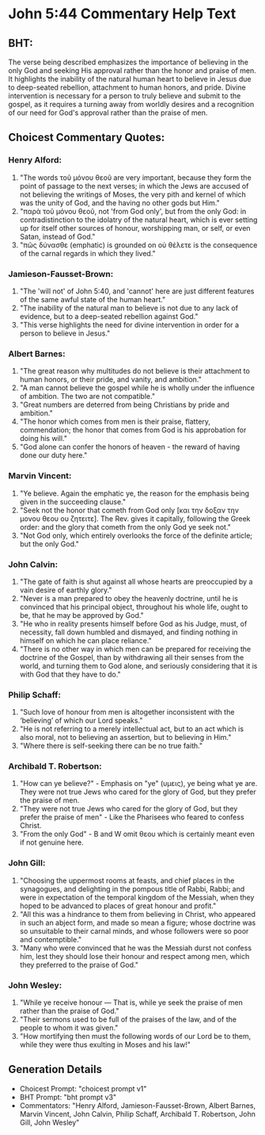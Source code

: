 # John 5:44 Commentary Help Text

## BHT:
The verse being described emphasizes the importance of believing in the only God and seeking His approval rather than the honor and praise of men. It highlights the inability of the natural human heart to believe in Jesus due to deep-seated rebellion, attachment to human honors, and pride. Divine intervention is necessary for a person to truly believe and submit to the gospel, as it requires a turning away from worldly desires and a recognition of our need for God's approval rather than the praise of men.

## Choicest Commentary Quotes:
### Henry Alford:
1. "The words τοῦ μόνου θεοῦ are very important, because they form the point of passage to the next verses; in which the Jews are accused of not believing the writings of Moses, the very pith and kernel of which was the unity of God, and the having no other gods but Him." 
2. "παρὰ τοῦ μόνου θεοῦ, not 'from God only', but from the only God: in contradistinction to the idolatry of the natural heart, which is ever setting up for itself other sources of honour, worshipping man, or self, or even Satan, instead of God."
3. "πῶς δύνασθε (emphatic) is grounded on οὐ θέλετε is the consequence of the carnal regards in which they lived."

### Jamieson-Fausset-Brown:
1. "The 'will not' of John 5:40, and 'cannot' here are just different features of the same awful state of the human heart."
2. "The inability of the natural man to believe is not due to any lack of evidence, but to a deep-seated rebellion against God."
3. "This verse highlights the need for divine intervention in order for a person to believe in Jesus."

### Albert Barnes:
1. "The great reason why multitudes do not believe is their attachment to human honors, or their pride, and vanity, and ambition."
2. "A man cannot believe the gospel while he is wholly under the influence of ambition. The two are not compatible."
3. "Great numbers are deterred from being Christians by pride and ambition."
4. "The honor which comes from men is their praise, flattery, commendation; the honor that comes from God is his approbation for doing his will."
5. "God alone can confer the honors of heaven - the reward of having done our duty here."

### Marvin Vincent:
1. "Ye believe. Again the emphatic ye, the reason for the emphasis being given in the succeeding clause."
2. "Seek not the honor that cometh from God only [και την δοξαν την μονου θεου ου ζητειτε]. The Rev. gives it capitally, following the Greek order: and the glory that cometh from the only God ye seek not."
3. "Not God only, which entirely overlooks the force of the definite article; but the only God."

### John Calvin:
1. "The gate of faith is shut against all whose hearts are preoccupied by a vain desire of earthly glory."
2. "Never is a man prepared to obey the heavenly doctrine, until he is convinced that his principal object, throughout his whole life, ought to be, that he may be approved by God."
3. "He who in reality presents himself before God as his Judge, must, of necessity, fall down humbled and dismayed, and finding nothing in himself on which he can place reliance."
4. "There is no other way in which men can be prepared for receiving the doctrine of the Gospel, than by withdrawing all their senses from the world, and turning them to God alone, and seriously considering that it is with God that they have to do."

### Philip Schaff:
1. "Such love of honour from men is altogether inconsistent with the ‘believing’ of which our Lord speaks."
2. "He is not referring to a merely intellectual act, but to an act which is also moral, not to believing an assertion, but to believing in Him."
3. "Where there is self-seeking there can be no true faith."

### Archibald T. Robertson:
1. "How can ye believe?" - Emphasis on "ye" (υμεις), ye being what ye are. They were not true Jews who cared for the glory of God, but they prefer the praise of men.
2. "They were not true Jews who cared for the glory of God, but they prefer the praise of men" - Like the Pharisees who feared to confess Christ.
3. "From the only God" - B and W omit θεου which is certainly meant even if not genuine here.

### John Gill:
1. "Choosing the uppermost rooms at feasts, and chief places in the synagogues, and delighting in the pompous title of Rabbi, Rabbi; and were in expectation of the temporal kingdom of the Messiah, when they hoped to be advanced to places of great honour and profit." 
2. "All this was a hindrance to them from believing in Christ, who appeared in such an abject form, and made so mean a figure; whose doctrine was so unsuitable to their carnal minds, and whose followers were so poor and contemptible."
3. "Many who were convinced that he was the Messiah durst not confess him, lest they should lose their honour and respect among men, which they preferred to the praise of God."

### John Wesley:
1. "While ye receive honour — That is, while ye seek the praise of men rather than the praise of God."
2. "Their sermons used to be full of the praises of the law, and of the people to whom it was given."
3. "How mortifying then must the following words of our Lord be to them, while they were thus exulting in Moses and his law!"


## Generation Details
- Choicest Prompt: "choicest prompt v1"
- BHT Prompt: "bht prompt v3"
- Commentators: "Henry Alford, Jamieson-Fausset-Brown, Albert Barnes, Marvin Vincent, John Calvin, Philip Schaff, Archibald T. Robertson, John Gill, John Wesley"
